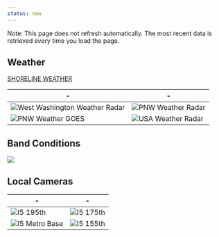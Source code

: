 ```yaml
---
status: new
---
```


Note: This page does not refresh automatically. The most recent data is retrieved every time you load the page.

## Weather

<a class="weatherwidget-io" href="https://forecast7.com/en/47d76n122d35/shoreline/?unit=us" data-label_1="SHORELINE" data-label_2="WEATHER" data-theme="original" >SHORELINE WEATHER</a>
<script>
!function(d,s,id){var js,fjs=d.getElementsByTagName(s)[0];if(!d.getElementById(id)){js=d.createElement(s);js.id=id;js.src='https://weatherwidget.io/js/widget.min.js';fjs.parentNode.insertBefore(js,fjs);}}(document,'script','weatherwidget-io-js');
</script>

| - | - |
| - | - |
| ![West Washington Weather Radar](https://radar.weather.gov/ridge/standard/KLGX_loop.gif) | ![PNW Weather Radar](https://radar.weather.gov/ridge/standard/PACNORTHWEST_loop.gif) |
| ![PNW Weather GOES](https://cdn.star.nesdis.noaa.gov/GOES18/ABI/SECTOR/pnw/GEOCOLOR/GOES18-PNW-GEOCOLOR-600x600.gif) | ![USA Weather Radar](https://radar.weather.gov/ridge/standard/CONUS_loop.gif) |

## Band Conditions

<a href="https://www.hamqsl.com/solar.html" title="Click to add Solar-Terrestrial Data to your website!"><img src="https://www.hamqsl.com/solar101vhfpic.php"></a>

## Local Cameras

| - | - |
| - | - |
| ![I5 195th](https://images.wsdot.wa.gov/nw/005vc17722.jpg) | ![I5 175th](https://images.wsdot.wa.gov/nw/005vc17627.jpg) |
| ![I5 Metro Base](https://images.wsdot.wa.gov/nw/005vc17552.jpg) | ![I5 155th](https://images.wsdot.wa.gov/nw/005vc17510.jpg) |